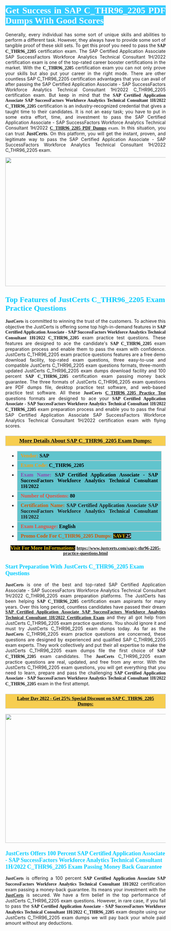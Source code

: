 <h1 style="text-align: justify;"><span style="color:#ffffff;"><span style="font-family:Georgia,serif;"><strong><span style="background-color:#33ccff;">Get Success in SAP C_THR96_2205 PDF Dumps With Good Scores</span></strong></span></span></h1>

<p style="text-align: justify;">Generally, every individual has some sort of unique skills and abilities to perform a different task. However, they always have to provide some sort of tangible proof of these skill sets. To get this proof you need to pass the <span style="font-family:Georgia,serif;"><strong>SAP C_THR96_2205</strong></span> certification exam. The SAP Certified Application Associate SAP SuccessFactors Workforce Analytics Technical Consultant 1H/2022 certification exam is one of the top-rated career booster certifications in the market. With the <span style="font-family:Georgia,serif;"><strong> C_THR96_2205</strong></span> certification exam you can not only prove your skills but also put your career in the right mode. There are other countless SAP C_THR96_2205 certification advantages that you can avail of after passing the SAP Certified Application Associate - SAP SuccessFactors Workforce Analytics Technical Consultant 1H/2022 C_THR96_2205 certification exam. But keep in mind that the <span style="font-family:Georgia,serif;"><strong>SAP Certified Application Associate SAP SuccessFactors Workforce Analytics Technical Consultant 1H/2022 C_THR96_2205</strong></span> certification is an industry-recognized credential that gives a taught time to their candidates. It is not an easy task; you have to put in some extra effort, time, and investment to pass the SAP Certified Application Associate - SAP SuccessFactors Workforce Analytics Technical Consultant 1H/2022 <span style="font-family:Georgia,serif;"><strong><a href="https://www.justcerts.com/sap/c-thr96-2205-practice-questions.html">C_THR96_2205 PDF Dumps</a> </strong>exam</span>. In this situation, you can trust <span style="font-size:16px;"><span style="font-family:Georgia,serif;"><strong>JustCerts</strong></span></span>. On this platform, you will get the instant, proven, and legitimate way to pass the SAP Certified Application Associate - SAP SuccessFactors Workforce Analytics Technical Consultant 1H/2022 C_THR96_2205 exam.</p>

<p style="text-align: center;"><a href="https://www.justcerts.com/sap/c-thr96-2205-practice-questions.html"><img alt="" src="https://i.imgur.com/3zmepCe.jpg" style="width: 720px; height: 405px;" /></a></p>

<h2 style="margin-right:0in; margin-left:0in"><span style="color:#00ccff;"><span style="font-family:Georgia,serif;"><strong><span style="font-size:18pt">Top Features of JustCerts C_THR96_2205 Exam Practice Questions</span></strong></span></span></h2>

<p style="text-align: justify;"><span style="font-size:14px;"><span style="font-family:Georgia,serif;"><strong>JustCerts</strong></span></span> is committed to winning the trust of the customers. To achieve this objective the JustCerts is offering some top high-in-demand features in <span style="font-family:Georgia,serif;"><strong>SAP Certified Application Associate - SAP SuccessFactors Workforce Analytics Technical Consultant 1H/2022 C_THR96_2205</strong></span> exam practice test questions. These features are designed to ace the candidate's <strong><span style="font-family:Georgia,serif;">SAP C_THR96_2205</span></strong> exam preparation process and enable them to pass the exam with confidence. JustCerts C_THR96_2205 exam practice questions features are a free demo download facility, top-rated exam questions, three easy-to-use and compatible JustCerts C_THR96_2205 exam questions formats, three-month updated JustCerts C_THR96_2205 exam dumps download facility and 100 percent <span style="font-family:Georgia,serif;"><strong>SAP C_THR96_2205</strong></span> certification exam passing money back guarantee. The three formats of JustCerts C_THR96_2205 exam questions are PDF dumps file, desktop practice test software, and web-based practice test software. All these <span style="font-family:Georgia,serif;"><strong>JustCerts</strong></span> <span style="font-family:Georgia,serif;"><a href="https://www.justcerts.com/sap/c-thr96-2205-practice-questions.html"><strong>C_THR96_2205 Practice Test</strong></a></span> questions formats are designed to ace your <span style="font-family:Georgia,serif;"><strong>SAP Certified Application Associate - SAP SuccessFactors Workforce Analytics Technical Consultant 1H/2022 C_THR96_2205</strong></span> exam preparation process and enable you to pass the final SAP Certified Application Associate SAP SuccessFactors Workforce Analytics Technical Consultant 1H/2022 certification exam with flying scores.</p>

<h3 style="background: #f7ce50; border: 1px solid rgb(204, 204, 204); padding: 5px 10px; text-align: center;"><span style="font-family:Georgia,serif;"><u><u><span style="color:#000000;"><span style="font-size:11pt"><span style="line-height:normal"><b><span style="font-size:13.0pt"><span cambria="">More Details About SAP C_THR96_2205 Exam Dumps:</span></span></b></span></span></span></u></u></span></h3>

<ul>
	<li style="margin:0cm 10pt">
	<div style="background:#61c4cd; border: 1px solid rgb(204, 204, 204); padding: 5px 10px; text-align: justify;"><span style="font-family:Georgia,serif;"><span style="font-size:11pt"><span style="line-height:normal"><b><span style="font-size:12.0pt"><span new="" roman="" times=""><span style="color:#f39c12;">Vendor:</span> <span style="color:#000000;">SAP</span></span></span></b></span></span></span></div>
	</li>
	<li style="margin:0cm 10pt">
	<div style="background: #61c4cd; border: 1px solid rgb(204, 204, 204); padding: 5px 10px; text-align: justify;"><span style="font-family:Georgia,serif;"><span style="font-size:11pt"><span style="line-height:normal"><b><span style="font-size:12.0pt"><span new="" roman="" times=""><span style="color:#f39c12;">Exam Code:</span> <span style="color:#000000;">C_THR96_2205</span></span></span></b></span></span></span></div>
	</li>
	<li style="margin:0cm 10pt">
	<div style="background: #61c4cd; border: 1px solid rgb(204, 204, 204); padding: 5px 10px; text-align: justify;"><span style="font-family:Georgia,serif;"><span style="font-size:11pt"><span style="line-height:normal"><b><span style="font-size:12.0pt"><span new="" roman="" times=""><span style="color:#8e44ad;">Exam Name:</span> <span style="color:#000000;">SAP Certified Application Associate - SAP SuccessFactors Workforce Analytics Technical Consultant 1H/2022</span></span></span></b></span></span></span></div>
	</li>
	<li style="margin:0cm 10pt">
	<div style="background: #61c4cd; border: 1px solid rgb(204, 204, 204); padding: 5px 10px;"><span style="font-family:Georgia,serif;"><span style="font-size:11pt"><span style="line-height:normal"><b><span style="font-size:12.0pt"><span new="" roman="" times=""><span style="color:#e74c3c;">Number of Questions:</span><span style="color:#000000;"><span style="color:#f1c40f;"> </span>80</span></span></span></b></span></span></span></div>
	</li>
	<li style="margin:0cm 10pt">
	<div style="background: #61c4cd; border: 1px solid rgb(204, 204, 204); padding: 5px 10px; text-align: justify;"><span style="font-family:Georgia,serif;"><span style="font-size:11pt"><span style="line-height:normal"><b><span style="font-size:12.0pt"><span new="" roman="" times=""><span style="color:#d35400;">Certification Name:</span> SAP Certified Application Associate SAP SuccessFactors Workforce Analytics Technical Consultant 1H/2022</span></span></b></span></span></span></div>
	</li>
	<li style="margin:0cm 10pt">
	<div style="background: #61c4cd; border: 1px solid rgb(204, 204, 204); padding: 5px 10px; text-align: justify;"><span style="font-family:Georgia,serif;"><span style="font-size:11pt"><span style="line-height:normal"><b><span style="font-size:12.0pt"><span new="" roman="" times=""><span style="color:#e74c3c;">Exam Language:</span> <span style="color:#000000;">English</span></span></span></b></span></span></span></div>
	</li>
	<li style="margin:0cm 10pt">
	<div style="background: #61c4cd; border: 1px solid rgb(204, 204, 204); padding: 5px 10px;"><span style="font-family:Georgia,serif;"><span style="font-size:11pt"><span style="line-height:normal"><b><span style="font-size:12.0pt"><span new="" roman="" times=""><span style="color:#d35400;">Promo Code For C_THR96_2205 Dumps:</span><span style="color:#f1c40f;"> <span style="background-color:#000000;">SAVE</span></span><span style="color:#ffffff;"><span style="background-color:#000000;">25</span></span></span></span></b></span></span></span></div>
	</li>
</ul>

<p style="text-align: center;"><span style="font-family:Georgia,serif;"><strong><span style="font-size:16px;"><span style="color:#f1c40f;"><span style="background-color:#000000;">Visit For More InFormations:</span></span></span> <a href="https://www.justcerts.com/sap/c-thr96-2205-practice-questions.html">https://www.justcerts.com/sap/c-thr96-2205-practice-questions.html</a></strong></span></p>

<h3 style="margin-right:0in; margin-left:0in"><span style="color:#00ccff;"><span style="font-family:Georgia,serif;"><strong><span style="font-size:13.5pt">Start Preparation With JustCerts C_THR96_2205 Exam Questions</span></strong></span></span></h3>

<p style="text-align: justify;"><span style="font-family:Georgia,serif;"><strong>JustCerts</strong></span> is one of the best and top-rated SAP Certified Application Associate - SAP SuccessFactors Workforce Analytics Technical Consultant 1H/2022 C_THR96_2205 exam preparation platforms. The JustCerts has been helping <span style="font-family:Georgia,serif;"><strong>SAP C_THR96_2205</strong></span> certification exam aspirants for many years. Over this long period, countless candidates have passed their dream <a href="https://www.justcerts.com/sap/sap-certified-application-associate-certification-exams.html"><span style="font-family:Georgia,serif;"><strong>SAP Certified Application Associate SAP SuccessFactors Workforce Analytics Technical Consultant 1H/2022 Certification Exam</strong></span></a> and they all got help from JustCerts C_THR96_2205 exam practice questions. You should ignore it and must try JustCerts C_THR96_2205 exam dumps today. As far as the <span style="font-family:Georgia,serif;"><strong>JustCerts</strong></span> C_THR96_2205 exam practice questions are concerned, these questions are designed by experienced and qualified SAP C_THR96_2205 exam experts. They work collectively and put their all expertise to make the JustCerts C_THR96_2205 exam dumps file the first choice of <strong><span style="font-family:Georgia,serif;">SAP C_THR96_2205</span></strong> exam candidates. The <span style="font-family:Georgia,serif;"><strong>JustCerts</strong></span> C_THR96_2205 exam practice questions are real, updated, and free from any error. With the JustCerts C_THR96_2205 exam questions, you will get everything that you need to learn, prepare and pass the challenging <span style="font-family:Georgia,serif;"><strong>SAP Certified Application Associate - SAP SuccessFactors Workforce Analytics Technical Consultant 1H/2022 C_THR96_2205</strong></span> exam in the first attempt.</p>

<h3 style="background: rgb(247, 206, 80); border: 1px solid rgb(204, 204, 204); padding: 5px 10px; text-align: center;"><span style="font-family:Georgia,serif;"><u><span style="color:#000000;"><span style="font-size:11pt;"><span style="line-height:normal;"><b><span cambria="">Labor Day 2022 - Get 25% Special Discount on SAP C_THR96_2205 Dumps:</span></b></span></span></span></u></span></h3>

<p style="text-align: center;"><a href="https://www.justcerts.com/sap/c-thr96-2205-practice-questions.html"><img alt="" src="https://i.imgur.com/fQyYzMS.jpg" style="width: 720px; height: 405px;" /></a></p>

<h3 style="margin-right:0in; margin-left:0in"><span style="color:#00ccff;"><span style="font-family:Georgia,serif;"><strong><span style="font-size:13.5pt">JustCerts Offers 100 Percent SAP Certified Application Associate - SAP SuccessFactors Workforce Analytics Technical Consultant 1H/2022 C_THR96_2205 Exam Passing Money Back Guarantee</span></strong></span></span></h3>

<p style="text-align: justify;"><span style="font-family:Georgia,serif;"><strong>JustCerts</strong></span> is offering a 100 percent <span style="font-family:Georgia,serif;"><strong>SAP Certified Application Associate SAP SuccessFactors Workforce Analytics Technical Consultant 1H/2022</strong></span> certification exam passing a money-back guarantee. Its means your investment with the <a href="https://www.justcerts.com/"><span style="font-size:14px;"><span style="font-family:Georgia,serif;"><strong>JustCerts</strong></span></span></a> is secured. We have a firm belief in the top performance of JustCerts C_THR96_2205 exam questions. However, in rare case, if you fail to pass the <span style="font-family:Georgia,serif;"><strong>SAP Certified Application Associate - SAP SuccessFactors Workforce Analytics Technical Consultant 1H/2022 C_THR96_2205</strong></span> exam despite using our JustCerts C_THR96_2205 exam dumps we will pay back your whole paid amount without any deductions.</p>
